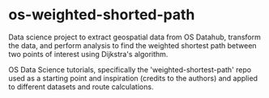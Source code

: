 # os-weighted-shorted-path
Data science project to extract geospatial data from OS Datahub, transform the data, and perform analysis to find the weighted shortest path between two points of interest using Dijkstra's algorithm.

OS Data Science tutorials, specifically the 'weighted-shortest-path' repo used as a starting point and inspiration (credits to the authors) and applied to different datasets and route calculations.
